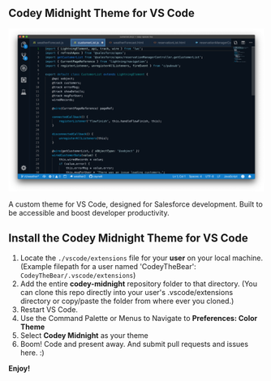 ## Codey Midnight Theme for VS Code
![Codey Midnight Theme in Action](./docs/Theme_Action.png)

A custom theme for VS Code, designed for Salesforce development. Built to be accessible and boost developer productivity. 

## Install the Codey Midnight Theme for VS Code

1. Locate the `./vscode/extensions` file for your **user** on your local machine. (Example filepath for a user named 'CodeyTheBear': `CodeyTheBear/.vscode/extensions`) 
2. Add the entire **codey-midnight** repository folder to that directory. (You can clone this repo directly into your user's .vscode/extensions directory or copy/paste the folder from where ever you cloned.)
3. Restart VS Code.
4. Use the Command Palette or Menus to Navigate to **Preferences: Color Theme**
5. Select **Codey Midnight** as your theme
6. Boom! Code and present away. And submit pull requests and issues here. :)

**Enjoy!**